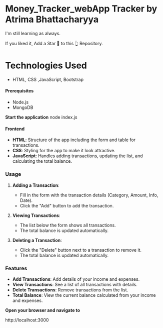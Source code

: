 # Money_Tracker_webApp Tracker by Atrima Bhattacharyya

I'm still learning as always. 

If you liked it, Add a Star 🌟 to this 👆 Repository.

<h1> Technologies Used</h1>

- HTML, CSS ,JavaScript, Bootstrap

#### Prerequisites

- Node.js 
- MongoDB 

**Start the application**
   node index.js

#### Frontend 

- **HTML**: Structure of the app including the form and table for transactions.
- **CSS**: Styling for the app to make it look attractive.
- **JavaScript**: Handles adding transactions, updating the list, and calculating the total balance.

### Usage

1. **Adding a Transaction**:
   - Fill in the form with the transaction details (Category, Amount, Info, Date).
   - Click the "Add" button to add the transaction.

2. **Viewing Transactions**:
   - The list below the form shows all transactions.
   - The total balance is updated automatically.

3. **Deleting a Transaction**:
   - Click the "Delete" button next to a transaction to remove it.
   - The total balance is updated automatically.

### Features

- **Add Transactions**: Add details of your income and expenses.
- **View Transactions**: See a list of all transactions with details.
- **Delete Transactions**: Remove transactions from the list.
- **Total Balance**: View the current balance calculated from your income and expenses.


**Open your browser and navigate to**
   
   http://localhost:3000
   
